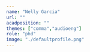 ```yaml
---
name: "Nelly Garcia"
url: ""
acadposition: ""
themes: ["comma","audioeng"]
role: "phd"
image: "./defaultprofile.png"
---
```

